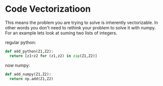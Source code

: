 # Code Vectorizatioon

This means the problem you are trying to solve is inherently vectorizable. In other words you don't need to rethink your problem to solve it with numpy. For an example lets look at suming two lists of integers.

regular python:


```python
def add_python(Z1,Z2):
  return [z1+z2 for (z1,z2) in zip(Z1,Z2)]
```



now numpy:

```python
def add_numpy(Z1,Z2):
  return np.add(Z1,Z2)
```


